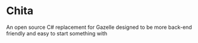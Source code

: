 # Chita
An open source C# replacement for Gazelle designed to be more back-end friendly and easy to start something with
